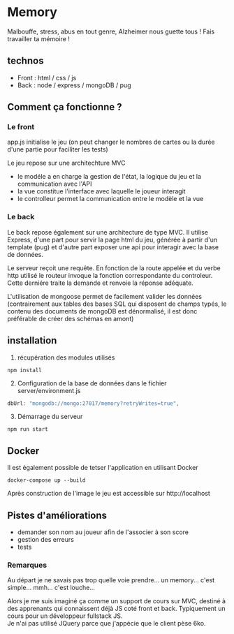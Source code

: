 # Memory

Malbouffe, stress, abus en tout genre, Alzheimer nous guette tous ! Fais travailler ta mémoire !

## technos 

 - Front : html / css / js  
 - Back : node / express / mongoDB / pug  

## Comment ça fonctionne ?

### Le front

app.js initialise le jeu (on peut changer le nombres de cartes ou la durée d'une partie pour faciliter les tests)

Le jeu repose sur une architechture MVC
  - le modéle a en charge la gestion de l'état, la logique du jeu et la communication avec l'API
  - la vue constitue l'interface avec laquelle le joueur interagit
  - le controlleur permet la communication entre le modèle et la vue

### Le back

Le back repose également sur une architecture de type MVC. Il utilise Express, d'une part pour servir la page html du jeu, générée à partir d'un template (pug) et d'autre part exposer une api pour interagir avec la base de données.

Le serveur reçoit une requête. En fonction de la route appelée et du verbe http utilisé le routeur invoque la fonction correspondante du controleur. Cette derniére traite la demande et renvoie la réponse adéquate.

L'utilisation de mongoose permet de facilement valider les données (contrairement aux tables des bases SQL qui disposent de champs typés, le contenu des documents de mongoDB est dénormalisé, il est donc préférable de créer des schémas en amont)

## installation

1. récupération des modules utilisés 
```
npm install
```
2. Configuration de la base de données dans le fichier server/environment.js
```javascript
dbUrl: "mongodb://mongo:27017/memory?retryWrites=true",
```
3. Démarrage du serveur 
```
npm run start
```
## Docker

Il est également possible de tetser l'application en utilisant Docker
```
docker-compose up --build
```
Après construction de l'image le jeu est accessible sur http://localhost

## Pistes d'améliorations

- demander son nom au joueur afin de l'associer à son score
- gestion des erreurs
- tests

### Remarques

Au départ je ne savais pas trop quelle voie prendre... un memory... c'est simple... mmh... c'est louche...

Alors je me suis imaginé ça comme un support de cours sur MVC, destiné à des apprenants qui connaissent déjà JS coté front et back. Typiquement un cours pour un développeur fullstack JS.  
Je n'ai pas utilisé JQuery parce que j'appécie que le client pèse 6ko.
